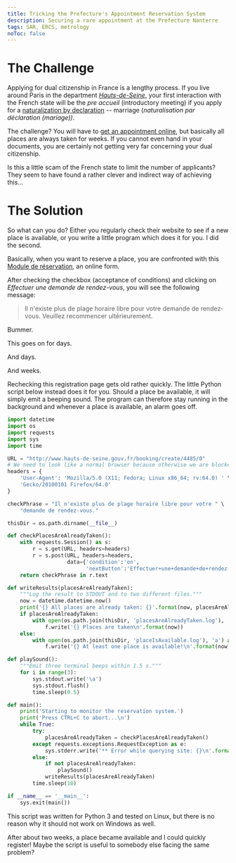 ```yaml
---
title: Tricking the Prefecture's Appointment Reservation System
description: Securing a rare appointment at the Prefecture Nanterre
tags: SAR, ERCS, metrology
noToc: false
---
```


# The Challenge

Applying for dual citizenship in France is a lengthy process. If you live around Paris in the department [*Hauts-de-Seine*](http://www.hauts-de-seine.fr/), your first interaction with the French state will be the *pre accueil* (introductory meeting) if you apply for a [naturalization by declaration](http://www.hauts-de-seine.gouv.fr/Demarches-administratives/Etrangers-en-France/Naturalisation) -- marriage (*naturalisation par déclaration (mariage))*. 

The challenge? You will have to [get an appointment online](http://www.hauts-de-seine.gouv.fr/Prendre-un-rendez-vous), but basically all places are always taken for weeks. If you cannot even hand in your documents, you are certainly not getting very far concerning your dual citizenship. 

Is this a little scam of the French state to limit the number of applicants? They seem to have found a rather clever and indirect way of achieving this...


# The Solution

So what can you do? Either you regularly check their website to see if a new place is available, or you write a little program which does it for you. I did the second.

Basically, when you want to reserve a place, you are confronted with this [Module de réservation](http://www.hauts-de-seine.gouv.fr/booking/create/4485), an online form.

After checking the checkbox (acceptance of conditions) and clicking on *Effectuer une demande de rendez-vous*, you will see the following message:

> Il n'existe plus de plage horaire libre pour votre demande de rendez-vous. Veuillez recommencer ultérieurement. 

Bummer.

This goes on for days.

And days.

And weeks.

Rechecking this registration page gets old rather quickly. The little Python script below instead does it for you. Should a place be available, it will simply emit a beeping sound. The program can therefore stay running in the background and whenever a place is available, an alarm goes off. 

```python
import datetime
import os
import requests
import sys
import time

URL = "http://www.hauts-de-seine.gouv.fr/booking/create/4485/0"
# We need to look like a normal browser because otherwise we are blocked
headers = {
    'User-Agent': 'Mozilla/5.0 (X11; Fedora; Linux x86_64; rv:64.0) ' \
    'Gecko/20100101 Firefox/64.0'
}

checkPhrase = "Il n'existe plus de plage horaire libre pour votre " \
    "demande de rendez-vous."

thisDir = os.path.dirname(__file__)

def checkPlacesAreAlreadyTaken():
    with requests.Session() as s:
        r = s.get(URL, headers=headers)
        r = s.post(URL, headers=headers,
                   data={'condition':'on',
                         'nextButton':'Effectuer+une+demande+de+rendez-vous'})
    return checkPhrase in r.text

def writeResults(placesAreAlreadyTaken):
    """Log the result to STDOUT and to two different files."""
    now = datetime.datetime.now()
    print('{} All places are already taken: {}'.format(now, placesAreAlreadyTaken))
    if placesAreAlreadyTaken:
        with open(os.path.join(thisDir, 'placesAreAlreadyTaken.log'), 'a') as f:
            f.write('{} Places are taken\n'.format(now))
    else:
        with open(os.path.join(thisDir, 'placeIsAvailable.log'), 'a') as f:
            f.write('{} At least one place is available!\n'.format(now))

def playSound():
    """Emit three terminal beeps within 1.5 s."""
    for i in range(3):
        sys.stdout.write('\a')
        sys.stdout.flush()
        time.sleep(0.5)

def main():
    print('Starting to monitor the reservation system.')
    print('Press CTRL+C to abort...\n')
    while True:
        try:
            placesAreAlreadyTaken = checkPlacesAreAlreadyTaken()
        except requests.exceptions.RequestException as e:
            sys.stderr.write('** Error while querying site: {}\n'.format(e))
        else:
            if not placesAreAlreadyTaken:
                playSound()
            writeResults(placesAreAlreadyTaken)
        time.sleep(10)  

if __name__ == '__main__':
    sys.exit(main())

```
This script was written for Python 3 and tested on Linux, but there is no reason why it should not work on Windows as well.

After about two weeks, a place became available and I could quickly register! Maybe the script is useful to somebody else facing the same problem? 




